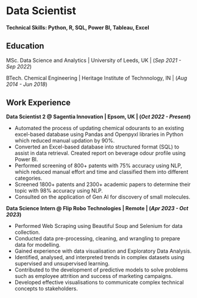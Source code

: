 # Data Scientist

#### Technical Skills: Python, R, SQL, Power BI, Tableau, Excel


## Education

MSc. Data Science and Analytics | University of Leeds, UK | (_Sep 2021 - Sep 2022_)

BTech. Chemical Engineering | Heritage Institute of Technnology, IN | (_Aug 2014 - Jun 2018_)


## Work Experience
**Data Scientist 2 @ Sagentia Innovation | Epsom, UK | (_Oct 2022 - Present_)**
- Automated the process of updating chemical odourants to an existing excel-based database using Pandas and Openpyxl libraries in Python which reduced manual updation by 90%.
- Converted an Excel-based database into structured format (SQL) to assist in data retrieval. Created report on beverage odour profile using Power BI.
-	Performed screening of 800+ patents with 75% accuracy using NLP, which reduced manual effort and time and classified them into different categories.
-	Screened 1800+ patents and 2300+ academic papers to determine their topic with 98% accuracy using NLP. 
-	Consulted on the application of Gen AI for discovery of small molecules. 

**Data Science Intern @ Flip Robo Technologies | Remote | (_Apr 2023 - Oct 2023_)**
-	Performed Web Scraping using Beautiful Soup and Selenium for data collection. 
-	Conducted data pre-processing, cleaning, and wrangling to prepare data for modelling.
-	Gained experience with data visualisation and Exploratory Data Analysis.
-	Identified, analysed, and interpreted trends in complex datasets using supervised and unsupervised learning.
-	Contributed to the development of predictive models to solve problems such as employee attrition and success of marketing campaigns.
-	Developed effective visualisations to communicate complex technical concepts to stakeholders.
